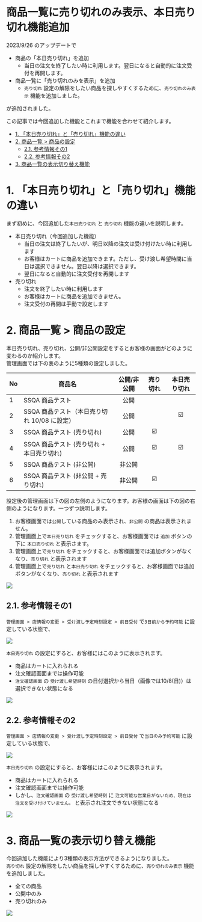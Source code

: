 # 商品一覧に売り切れのみ表示、本日売り切れ機能追加 <!-- omit in toc -->

2023/9/26 のアップデートで
- 商品の「本日売り切れ」を追加
  - 当日の注文を終了したい時に利用します。翌日になると自動的に注文受付を再開します。  
- 商品一覧に「売り切れのみを表示」を追加  
  - `売り切れ` 設定の解除をしたい商品を探しやすくするために、`売り切れのみ表示` 機能を追加しました。

が追加されました。  

この記事では今回追加した機能とこれまで機能を合わせて紹介します。

- [1. 「本日売り切れ」と「売り切れ」機能の違い](#1-本日売り切れと売り切れ機能の違い)
- [2. 商品一覧 \> 商品の設定](#2-商品一覧--商品の設定)
	- [2.1. 参考情報その1](#21-参考情報その1)
	- [2.2. 参考情報その2](#22-参考情報その2)
- [3. 商品一覧の表示切り替え機能](#3-商品一覧の表示切り替え機能)

# 1. 「本日売り切れ」と「売り切れ」機能の違い
まず初めに、今回追加した`本日売り切れ` と `売り切れ` 機能の違いを説明します。
- 本日売り切れ（今回追加した機能）
  - 当日の注文は終了したいが、明日以降の注文は受け付けたい時に利用します
  - お客様はカートに商品を追加できます。ただし、受け渡し希望時間に当日は選択できません。翌日以降は選択できます。
  - 翌日になると自動的に注文受付を再開します
- 売り切れ
  - 注文を終了したい時に利用します
  - お客様はカートに商品を追加できません。
  - 注文受付の再開は手動で設定します

# 2. 商品一覧 > 商品の設定
本日売り切れ、売り切れ、公開/非公開設定をするとお客様の画面がどのように変わるのか紹介します。  
管理画面では下の表のように5種類の設定しました。

| No | 商品名                                    | 公開/非公開 | 売り切れ  | 本日売り切れ    |
| -- | -----------------------------------      | :---: | :---:   | :---: |
| 1  | SSQA 商品テスト                            | 公開   |         |     |
| 2  | SSQA 商品テスト（本日売り切れ 10/08 に設定）   | 公開   |         | ☑️    |
| 3  | SSQA 商品テスト (売り切れ)                  | 公開   | ☑️       |     |
| 4  | SSQA 商品テスト (売り切れ + 本日売り切れ)     | 公開   | ☑️       | ☑️    |
| 5  | SSQA 商品テスト (非公開)                    | 非公開  |        |     |
| 6  | SSQA 商品テスト (非公開 + 売り切れ)          | 非公開  | ☑️       |     |

設定後の管理画面は下の図の左側のようになります。お客様の画面は下の図の右側のようになります。一つずつ説明します。

1. お客様画面では`公開`している商品のみ表示され、`非公開` の商品は表示されません。
2. 管理画面上で`本日売り切れ` をチェックすると、お客様画面では `追加` ボタンの下に `本日売り切れ` と表示さます。
3. 管理画面上で`売り切れ` をチェックすると、お客様画面では追加ボタンがなくなり、`売り切れ` と表示されます
4. 管理画面上で`売り切れ` と`本日売り切れ` をチェックすると、お客様画面では追加ボタンがなくなり、`売り切れ` と表示されます

![](./images/out_of_stock.png)

## 2.1. 参考情報その1
`管理画面 > 店情報の変更 > 受け渡し予定時刻設定 > 前日受付` で`3日前から予約可能` に設定している状態で、  

![](./images/order_from_3days_before_on_admin.png)

`本日売り切れ` の設定にすると、お客様にはこのように表示されます。

- 商品はカートに入れられる
- 注文確認画面までは操作可能
- `注文確認画面` の `受け渡し希望時刻` の日付選択から当日（画像では10/8(日)）は選択できない状態になる

![](./images/order_from_3days_before_on_checkout.png)

## 2.2. 参考情報その2
`管理画面 > 店情報の変更 > 受け渡し予定時刻設定 > 前日受付` で`当日のみ予約可能` に設定している状態で、  

![](./images/order_only_theday_on_admin.png)

`本日売り切れ` の設定にすると、お客様にはこのように表示されます。

- 商品はカートに入れられる
- 注文確認画面までは操作可能
- しかし、`注文確認画面` の `受け渡し希望時刻` に `注文可能な営業日がないため、現在は注文を受け付けていません。` と表示され注文できない状態になる

![](./images/order_only_theday_on_checkout.png)

# 3. 商品一覧の表示切り替え機能
今回追加した機能により3種類の表示方法ができるようになりました。  
`売り切れ` 設定の解除をしたい商品を探しやすくするために、`売り切れのみ表示` 機能を追加しました。

- 全ての商品
- 公開中のみ
- 売り切れのみ

![](./images/menu_filter_function.png)

